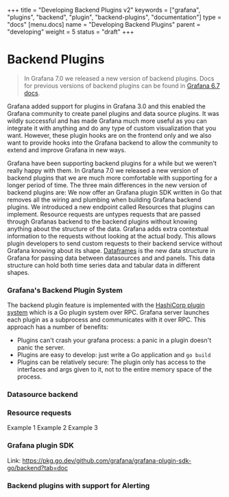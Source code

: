 +++
title = "Developing Backend Plugins v2"
keywords = ["grafana", "plugins", "backend", "plugin", "backend-plugins", "documentation"]
type = "docs"
[menu.docs]
name = "Developing Backend Plugins"
parent = "developing"
weight = 5
status = "draft"
+++

<!--
 This will replace backend-plugins-guide.md
 But Im writing this as a new doc to make the PR cleaner.

 Relevant links
 * Kyles tips for writing BE https://docs.google.com/document/d/1dg5kq9DqKZNTptse6wk_EobQCtVDEpjBb-mId0coUio/edit#heading=h.smzt5e3i1cq
* https://pkg.go.dev/github.com/grafana/grafana-plugin-sdk-go/data?tab=doc
* 
-->

# Backend Plugins

> In Grafana 7.0 we released a new version of backend plugins. Docs for previous versions of backend plugins can be found in [Grafana 6.7 docs](https://grafana.com/docs/grafana/v6.7/plugins/developing/backend-plugins-guide/).

Grafana added support for plugins in Grafana 3.0 and this enabled the Grafana community to create panel plugins and data source plugins. It was wildly successful and has made Grafana much more useful as you can integrate it with anything and do any type of custom visualization that you want. However, these plugin hooks are on the frontend only and we also want to provide hooks into the Grafana backend to allow the community to extend and improve Grafana in new ways.

Grafana have been supporting backend plugins for a while but we weren't really happy with them. In Grafana 7.0 we released a new version of backend plugins that we are much more comfortable with supporting for a longer period of time. The three main differences in the new version of backend plugins are:
We now offer an Grafana plugin SDK written in Go that removes all the wiring and plumbing when building Grafana backend plugins. 
We introduced a new endpoint called Resources that plugins can implement. Resource requests are untypes requests that are passed through Grafanas backend to the backend plugins without knowing anything about the structure of the data. Grafana adds extra contextual information to the requests without looking at the actual body. This allows plugin developers to send custom requests to their backend service without Grafana knowing about its shape. 
[Dataframes]() is the new data structure in Grafana for passing data between datasources and and panels. This data structure can hold both time series data and tabular data in different shapes. 

### Grafana's Backend Plugin System

The backend plugin feature is implemented with the [HashiCorp plugin system](https://github.com/hashicorp/go-plugin) which is a Go plugin system over RPC. Grafana server launches each plugin as a subprocess and communicates with it over RPC. This approach has a number of benefits:

- Plugins can't crash your grafana process: a panic in a plugin doesn't panic the server.
- Plugins are easy to develop: just write a Go application and `go build` 
- Plugins can be relatively secure: The plugin only has access to the interfaces and args given to it, not to the entire memory space of the process.

<!-- link to tutorial -->

### Datasource backend 

<!-- what does datasource backend plugin mean? -->

### Resource requests
<!-- What's the purpose of Resource requests + Examples use-cases? -->

Example 1
Example 2
Example 3


### Grafana plugin SDK
 Link: https://pkg.go.dev/github.com/grafana/grafana-plugin-sdk-go/backend?tab=doc

### Backend plugins with support for Alerting

<!-- 
  Whats required for a plugin to work with Grafanas alerting?
    * "alerting": true
    * return data that can be turned into timeseries
-->




